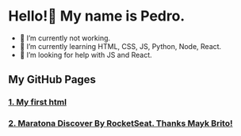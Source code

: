 # Hello!👋 My name is Pedro. 

- 🔭 I’m currently not working.
- 🌱 I’m currently learning HTML, CSS, JS, Python, Node, React.
- 🤔 I’m looking for help with JS and React.

## My GitHub Pages
### [1. My first html](https://pedrojsbezerra.github.io/MeuPrimeiroProjeto/)
### [2. Maratona Discover By RocketSeat. Thanks Mayk Brito!](https://pedrojsbezerra.github.io/rocketSeat-MaratonaDiscover/)
